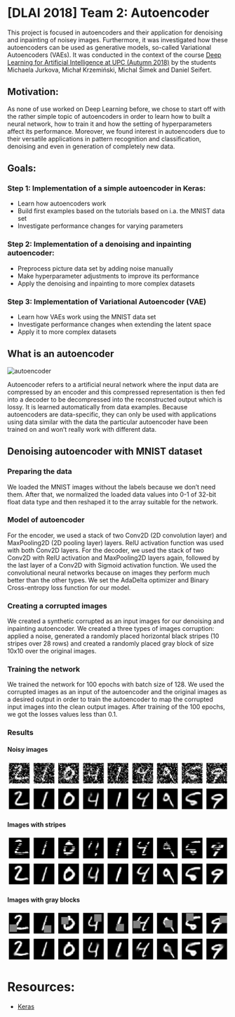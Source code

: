 # \[DLAI 2018\] Team 2: Autoencoder

This project is focused in autoencoders and their application for denoising and inpainting of noisey images. Furthermore, it was investigated how these autoencoders can be used as generative models, so-called Variational Autoencoders (VAEs).
It was conducted in the context of the course [Deep Learning for Artificial Intelligence at UPC (Autumn 2018)](https://telecombcn-dl.github.io/2018-dlai/) by the students Michaela Jurkova, Michał Krzemiński, Michal Šimek and Daniel Seifert.

## Motivation:

As none of use worked on Deep Learning before, we chose to start off with the rather simple topic of autoencoders in order to learn how to built a neural network, how to train it and how the setting of hyperparameters affect its performance. Moreover, we found interest in autoencoders due to their versatile applications in pattern recognition and classification, denoising and even in generation of completely new data.

## Goals:

### Step 1: Implementation of a simple autoencoder in Keras:
- Learn how autoencoders work
- Build first examples based on the tutorials based on i.a. the MNIST data set
- Investigate performance changes for varying parameters

### Step 2: Implementation of a denoising and inpainting autoencoder:
- Preprocess picture data set by adding noise manually
- Make hyperparameter adjustments to improve its performance
- Apply the denoising and inpainting to more complex datasets

### Step 3: Implementation of Variational Autoencoder (VAE)
- Learn how VAEs work using the MNIST data set
- Investigate performance changes when extending the latent space
- Apply it to more complex datasets 

## What is an autoencoder

![autoencoder](https://blog.keras.io/img/ae/autoencoder_schema.jpg)

Autoencoder refers to a artificial neural network where the input data are compressed by an encoder and this compressed representation is then fed into a decoder to be decompressed into the reconstructed output which is lossy. It is learned automatically from data examples.
Because autoencoders are data-specific, they can only be used with applications using data similar with the data the particular autoencoder have been trained on and won’t really work with different data. 

## Denoising autoencoder with MNIST dataset

### Preparing the data

We loaded the MNIST images without the labels because we don’t need them. After that, we normalized the loaded data values into 0-1 of 32-bit float data type and then reshaped it to the array suitable for the network.

### Model of autoencoder

For the encoder, we used a stack of two Conv2D (2D convolution layer) and MaxPooling2D (2D pooling layer) layers. RelU activation function was used with both Conv2D layers.
For the decoder, we used the stack of two Conv2D with RelU activation and MaxPooling2D layers again, followed by the last layer of a Conv2D with Sigmoid activation function.
We used the convolutional neural networks because on images they perform much better than the other types.
We set the AdaDelta optimizer and Binary Cross-entropy loss function for our model.

### Creating a corrupted images 

We created a synthetic corrupted as an input images for our denoising and inpainting autoencoder. We created a three types of images corruption: applied a noise, generated a randomly placed horizontal black stripes (10 stripes over 28 rows) and created a randomly placed gray block of size 10x10 over the original images.

### Training the network

We trained the network for 100 epochs with batch size of 128. We used the corrupted images as an input of the autoencoder and the original images as a desired output in order to train the autoencoder to map the corrupted input images into the clean output images. After training of the 100 epochs, we got the losses values less than 0.1.

### Results

#### Noisy images
![Noisy MNIST images](https://github.com/telecombcn-dl/2018-dlai-team2/blob/master/Results/mnist_noisy.png?raw=true)

#### Images with stripes
![MNIST images with stripes](https://github.com/telecombcn-dl/2018-dlai-team2/blob/master/Results/mnist_strips.png?raw=true)

#### Images with gray blocks
![MNIST images with blocks](https://github.com/telecombcn-dl/2018-dlai-team2/blob/master/Results/mnist_blocks.png?raw=true)



# Resources:
- [Keras](https://blog.keras.io/building-autoencoders-in-keras.html)
